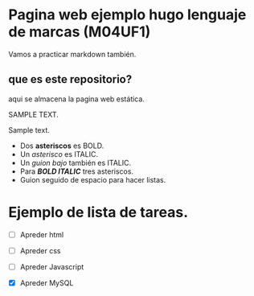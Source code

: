 # Pagina web ejemplo hugo lenguaje de marcas (M04UF1)


Vamos a practicar markdown también.

## que es este repositorio?

aqui se almacena la pagina web estática.

SAMPLE TEXT.

Sample text.


- Dos **asteriscos** es BOLD.
- Un *asterisco* es ITALIC.
- Un _guion bajo_ también es ITALIC.
- Para ***BOLD ITALIC*** tres asteriscos.
- Guion seguido de espacio para hacer listas.

# Ejemplo de lista de tareas.

- [ ] Apreder html
- [ ] Apreder css
- [ ] Apreder Javascript
- [x] Apreder MySQL



